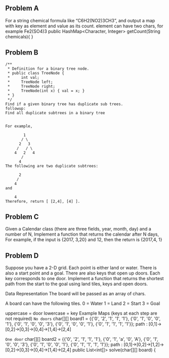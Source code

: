 Problem A
-----------
For a string chemical formula like “C6H2(NO2)3CH3”, and output a map with key as element and value as its count. 
element can have two chars, for example Fe2(SO4)3 
public HashMap<Character, Integer> getCount(String chemicals){ 
}

Problem B
-----------
```
/**
 * Definition for a binary tree node.
 * public class TreeNode {
 *     int val;
 *     TreeNode left;
 *     TreeNode right;
 *     TreeNode(int x) { val = x; }
 * }
 */
Find if a given binary tree has duplicate sub trees. 
followup: 
Find all duplicate subtrees in a binary tree


For example,

        1
       / \
      2   3
     /   / \
    4   2   4
       /
      4
The following are two duplicate subtrees:

      2
     /
    4
and

    4
Therefore, return [ [2,4], [4] ].
````

Problem C
----------
Given a Calendar class (there are three fields, year, month, day) and a number of N, 
Implement a function that returns the calendar after N days, 
For example, if the input is {2017, 3,20} and 12, then the return is {2017,4, 1}


Problem D
-----------
Suppose you have a 2-D grid. Each point is either land or water. 
There is also a start point and a goal.
There are also keys that open up doors. Each key corresponds to one door. 
Implement a function that returns the shortest path from the start to the 
goal using land tiles, keys and open doors.

Data Representation
The board will be passed as an array of chars.

A board can have the following tiles.
0 = Water 
1 = Land
2 = Start
3 = Goal

uppercase = door
lowercase = key
Example Maps (keys at each step are not required)
`No doors`
char[][] board1 = {{'0', '2', '1', '1', '1'},
				   {'0', '1', '0', '0', '1'},
				   {'0', '1', '0', '0', '3'},
				   {'0', '1', '0', '0', '1'},
				   {'0', '1', '1', '1', '1'}};
path : [0,1]->[0,2]->[0,3]->[0,4]->[1,4]->[2,4]

`One door`
char[][] board2 = {{'0', '2', '1', '1', '1'},
				   {'0', '1', 'a', '0', 'A'},
				   {'0', '1', '0', '0', '3'},
				   {'0', '1', '0', '0', '1'},
				   {'0', '1', '1', '1', '1'}};
path : [0,1]->[0,2]->[1,2]->[0,2]->[0,3]->[0,4]->[1,4]->[2,4]
public List<int[]> solve(char[][] board) {

